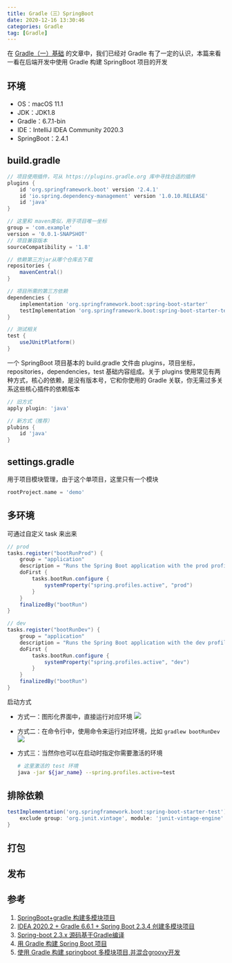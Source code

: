 ```yaml
---
title: Gradle（三）SpringBoot
date: 2020-12-16 13:30:46
categories: Gradle
tag: [Gradle]
---
```


在 [Gradle（一）基础](https://incoder.org/2020/12/10/gradle1/) 的文章中，我们已经对 Gradle 有了一定的认识，本篇来看一看在后端开发中使用 Gradle 构建 SpringBoot 项目的开发

<!-- more -->

## 环境

* OS：macOS 11.1
* JDK：JDK1.8
* Gradle：6.7.1-bin
* IDE：IntelliJ IDEA Community 2020.3
* SpringBoot：2.4.1

## build.gradle

```groovy
// 项目使用插件，可从 https://plugins.gradle.org 库中寻找合适的插件
plugins {
    id 'org.springframework.boot' version '2.4.1'
    id 'io.spring.dependency-management' version '1.0.10.RELEASE'
    id 'java'
}

// 这里和 maven类似，用于项目唯一坐标
group = 'com.example'
version = '0.0.1-SNAPSHOT'
// 项目兼容版本
sourceCompatibility = '1.8'

// 依赖第三方jar从哪个仓库去下载
repositories {
    mavenCentral()
}

// 项目所需的第三方依赖
dependencies {
    implementation 'org.springframework.boot:spring-boot-starter'
    testImplementation 'org.springframework.boot:spring-boot-starter-test'
}

// 测试相关
test {
    useJUnitPlatform()
}
```

一个 SpringBoot 项目基本的 build.gradle 文件由 plugins，项目坐标，repositories，dependencies，test 基础内容组成。关于 plugins 使用常见有两种方式，核心的依赖，是没有版本号，它和你使用的 Gradle 关联，你无需过多关系这些核心插件的依赖版本

```groovy
// 旧方式
apply plugin: 'java'

// 新方式（推荐）
plubins {
    id 'java'
}
```

## settings.gradle

用于项目模块管理，由于这个单项目，这里只有一个模块

```groovy
rootProject.name = 'demo'
```

## 多环境

可通过自定义 task 来出来

```groovy
// prod
tasks.register("bootRunProd") {
    group = "application"
    description = "Runs the Spring Boot application with the prod profile"
    doFirst {
        tasks.bootRun.configure {
            systemProperty("spring.profiles.active", "prod")
        }
    }
    finalizedBy("bootRun")
}

// dev
tasks.register("bootRunDev") {
    group = "application"
    description = "Runs the Spring Boot application with the dev profile"
    doFirst {
        tasks.bootRun.configure {
            systemProperty("spring.profiles.active", "dev")
        }
    }
    finalizedBy("bootRun")
}
```
启动方式
* 方式一：图形化界面中，直接运行对应环境
  ![](https://res.cloudinary.com/incoder/image/upload/v1609691501/blog/gradle-task-gui.png)
* 方式二：在命令行中，使用命令来运行对应环境，比如 `gradlew bootRunDev`
  ![](https://res.cloudinary.com/incoder/image/upload/v1609691543/blog/gradle-task-terminal.png)

* 方式三：当然你也可以在启动时指定你需要激活的环境
  ```bash
  # 这里激活的 test 环境
  java -jar ${jar_name} --spring.profiles.active=test
  ```

## 排除依赖

```groovy
testImplementation('org.springframework.boot:spring-boot-starter-test') {
    exclude group: 'org.junit.vintage', module: 'junit-vintage-engine'
}
```

## 打包

## 发布

## 参考

1. [SpringBoot+gradle 构建多模块项目](https://blog.csdn.net/formularoom/article/details/70354562)
2. [IDEA 2020.2 + Gradle 6.6.1 + Spring Boot 2.3.4 创建多模块项目](https://blog.csdn.net/zh452647457/article/details/108844078)
3. [Spring-boot 2.3.x 源码基于Gradle编译](https://blog.csdn.net/buhuiguowang/article/details/110700585)
4. [用 Gradle 构建 Spring Boot 项目](https://www.cnblogs.com/davenkin/p/gradle-spring-boot.html)
5. [使用 Gradle 构建 springboot 多模块项目,并混合groovy开发](https://www.cnblogs.com/houzheng/p/11024865.html)